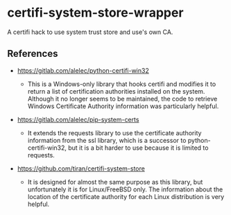 # certifi-system-store-wrapper
A certifi hack to use system trust store and use's own CA.


## References
- https://gitlab.com/alelec/python-certifi-win32
  - This is a Windows-only library that hooks certifi and modifies it
    to return a list of certification authorities installed on the
    system. Although it no longer seems to be maintained, the code to
    retrieve Windows Certificate Authority information was
    particularly helpful.

- https://gitlab.com/alelec/pip-system-certs
  - It extends the requests library to use the certificate authority
    information from the ssl library, which is a successor to
    python-certifi-win32, but it is a bit harder to use because it is
    limited to requests.

- https://github.com/tiran/certifi-system-store
  - It is designed for almost the same purpose as this library, but
    unfortunately it is for Linux/FreeBSD only. The information about
    the location of the certificate authority for each Linux
    distribution is very helpful.
  
  








